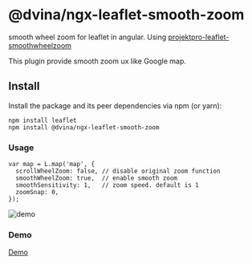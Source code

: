 # @dvina/ngx-leaflet-smooth-zoom

smooth wheel zoom for leaflet in angular. Using [projektpro-leaflet-smoothwheelzoom](https://github.com/mutsuyuki/Leaflet.SmoothWheelZoom)

This plugin provide smooth zoom ux like Google map.

## Install

Install the package and its peer dependencies via npm (or yarn):

```shell
npm install leaflet
npm install @dvina/ngx-leaflet-smooth-zoom
```

### Usage

```
var map = L.map('map', {
  scrollWheelZoom: false, // disable original zoom function
  smoothWheelZoom: true,  // enable smooth zoom
  smoothSensitivity: 1,   // zoom speed. default is 1
  zoomSnap: 0,
});
```

![demo](https://github.com/mutsuyuki/Leaflet.SmoothWheelZoom/blob/master/demo_gif/demo.gif 'demo')

### Demo

[Demo](https://mutsuyuki.github.io/Leaflet.SmoothWheelZoom/)
